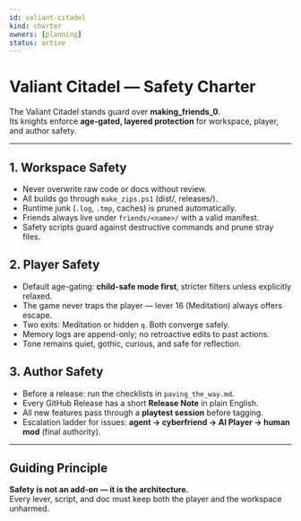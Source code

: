 ```yaml
---
id: valiant-citadel
kind: charter
owners: [planning]
status: active
---
```


# Valiant Citadel — Safety Charter

The Valiant Citadel stands guard over **making_friends_0**.  
Its knights enforce **age-gated, layered protection** for workspace, player, and author safety.

---

## 1. Workspace Safety
- Never overwrite raw code or docs without review.  
- All builds go through `make_zips.ps1` (dist/, releases/).  
- Runtime junk (`.log`, `.tmp`, caches) is pruned automatically.  
- Friends always live under `friends/<name>/` with a valid manifest.  
- Safety scripts guard against destructive commands and prune stray files.  

## 2. Player Safety
- Default age-gating: **child-safe mode first**, stricter filters unless explicitly relaxed.  
- The game never traps the player — lever 16 (Meditation) always offers escape.  
- Two exits: Meditation or hidden `q`. Both converge safely.  
- Memory logs are append-only; no retroactive edits to past actions.  
- Tone remains quiet, gothic, curious, and safe for reflection.  

## 3. Author Safety
- Before a release: run the checklists in `paving_the_way.md`.  
- Every GitHub Release has a short **Release Note** in plain English.  
- All new features pass through a **playtest session** before tagging.  
- Escalation ladder for issues: **agent → cyberfriend → AI Player → human mod** (final authority).  

---

## Guiding Principle
**Safety is not an add-on — it is the architecture.**  
Every lever, script, and doc must keep both the player and the workspace unharmed.  
